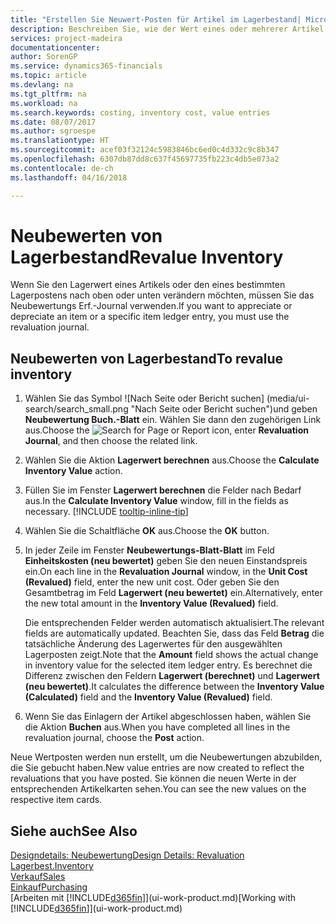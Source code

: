 ```yaml
---
title: "Erstellen Sie Neuwert-Posten für Artikel im Lagerbestand| Microsoft Docs"
description: Beschreiben Sie, wie der Wert eines oder mehrerer Artikel im Lager abgeschrieben oder neu bewertet wird, indem Sie den aktuellen, berechneten Wert buchen.
services: project-madeira
documentationcenter: 
author: SorenGP
ms.service: dynamics365-financials
ms.topic: article
ms.devlang: na
ms.tgt_pltfrm: na
ms.workload: na
ms.search.keywords: costing, inventory cost, value entries
ms.date: 08/07/2017
ms.author: sgroespe
ms.translationtype: HT
ms.sourcegitcommit: acef03f32124c5983846bc6ed0c4d332c9c8b347
ms.openlocfilehash: 6307db87dd8c637f45697735fb223c4db5e073a2
ms.contentlocale: de-ch
ms.lasthandoff: 04/16/2018

---
```

# <a name="revalue-inventory"></a><span data-ttu-id="925bd-103">Neubewerten von Lagerbestand</span><span class="sxs-lookup"><span data-stu-id="925bd-103">Revalue Inventory</span></span>
<span data-ttu-id="925bd-104">Wenn Sie den Lagerwert eines Artikels oder den eines bestimmten Lagerpostens nach oben oder unten verändern möchten, müssen Sie das Neubewertungs Erf.-Journal verwenden.</span><span class="sxs-lookup"><span data-stu-id="925bd-104">If you want to appreciate or depreciate an item or a specific item ledger entry, you must use the revaluation journal.</span></span>

## <a name="to-revalue-inventory"></a><span data-ttu-id="925bd-105">Neubewerten von Lagerbestand</span><span class="sxs-lookup"><span data-stu-id="925bd-105">To revalue inventory</span></span>
1. <span data-ttu-id="925bd-106">Wählen Sie das Symbol ![Nach Seite oder Bericht suchen] (media/ui-search/search_small.png "Nach Seite oder Bericht suchen")und geben **Neubewertung Buch.-Blatt** ein. Wählen Sie dann den zugehörigen Link aus.</span><span class="sxs-lookup"><span data-stu-id="925bd-106">Choose the ![Search for Page or Report](media/ui-search/search_small.png "Search for Page or Report icon") icon, enter **Revaluation Journal**, and then choose the related link.</span></span>
2. <span data-ttu-id="925bd-107">Wählen Sie die Aktion **Lagerwert berechnen** aus.</span><span class="sxs-lookup"><span data-stu-id="925bd-107">Choose the **Calculate Inventory Value** action.</span></span>
3. <span data-ttu-id="925bd-108">Füllen Sie im Fenster **Lagerwert berechnen** die Felder nach Bedarf aus.</span><span class="sxs-lookup"><span data-stu-id="925bd-108">In the **Calculate Inventory Value** window, fill in the fields as necessary.</span></span> [!INCLUDE [tooltip-inline-tip](includes/tooltip-inline-tip_md.md)]
4. <span data-ttu-id="925bd-109">Wählen Sie die Schaltfläche **OK** aus.</span><span class="sxs-lookup"><span data-stu-id="925bd-109">Choose the **OK** button.</span></span>
5. <span data-ttu-id="925bd-110">In jeder Zeile im Fenster **Neubewertungs-Blatt-Blatt** im Feld **Einheitskosten (neu bewertet)** geben Sie den neuen Einstandspreis ein.</span><span class="sxs-lookup"><span data-stu-id="925bd-110">On each line in the **Revaluation Journal** window, in the **Unit Cost (Revalued)** field, enter the new unit cost.</span></span> <span data-ttu-id="925bd-111">Oder geben Sie den Gesamtbetrag im Feld **Lagerwert (neu bewertet)** ein.</span><span class="sxs-lookup"><span data-stu-id="925bd-111">Alternatively, enter the new total amount in the **Inventory Value (Revalued)** field.</span></span>

    <span data-ttu-id="925bd-112">Die entsprechenden Felder werden automatisch aktualisiert.</span><span class="sxs-lookup"><span data-stu-id="925bd-112">The relevant fields are automatically updated.</span></span> <span data-ttu-id="925bd-113">Beachten Sie, dass das Feld **Betrag** die tatsächliche Änderung des Lagerwertes für den ausgewählten Lagerposten zeigt.</span><span class="sxs-lookup"><span data-stu-id="925bd-113">Note that the **Amount** field shows the actual change in inventory value for the selected item ledger entry.</span></span> <span data-ttu-id="925bd-114">Es berechnet die Differenz zwischen den Feldern **Lagerwert (berechnet)** und **Lagerwert (neu bewertet)**.</span><span class="sxs-lookup"><span data-stu-id="925bd-114">It calculates the difference between the **Inventory Value (Calculated)** field and the **Inventory Value (Revalued)** field.</span></span>
6. <span data-ttu-id="925bd-115">Wenn Sie das Einlagern der Artikel abgeschlossen haben, wählen Sie die Aktion **Buchen** aus.</span><span class="sxs-lookup"><span data-stu-id="925bd-115">When you have completed all lines in the revaluation journal, choose the **Post** action.</span></span>

<span data-ttu-id="925bd-116">Neue Wertposten werden nun erstellt, um die Neubewertungen abzubilden, die Sie gebucht haben.</span><span class="sxs-lookup"><span data-stu-id="925bd-116">New value entries are now created to reflect the revaluations that you have posted.</span></span> <span data-ttu-id="925bd-117">Sie können die neuen Werte in der entsprechenden Artikelkarten sehen.</span><span class="sxs-lookup"><span data-stu-id="925bd-117">You can see the new values on the respective item cards.</span></span>

## <a name="see-also"></a><span data-ttu-id="925bd-118">Siehe auch</span><span class="sxs-lookup"><span data-stu-id="925bd-118">See Also</span></span>
[<span data-ttu-id="925bd-119">Designdetails: Neubewertung</span><span class="sxs-lookup"><span data-stu-id="925bd-119">Design Details: Revaluation</span></span>](design-details-revaluation.md)  
[<span data-ttu-id="925bd-120">Lagerbest.</span><span class="sxs-lookup"><span data-stu-id="925bd-120">Inventory</span></span>](inventory-manage-inventory.md)  
[<span data-ttu-id="925bd-121">Verkauf</span><span class="sxs-lookup"><span data-stu-id="925bd-121">Sales</span></span>](sales-manage-sales.md)  
[<span data-ttu-id="925bd-122">Einkauf</span><span class="sxs-lookup"><span data-stu-id="925bd-122">Purchasing</span></span>](purchasing-manage-purchasing.md)  
<span data-ttu-id="925bd-123">[Arbeiten mit [!INCLUDE[d365fin](includes/d365fin_md.md)]](ui-work-product.md)</span><span class="sxs-lookup"><span data-stu-id="925bd-123">[Working with [!INCLUDE[d365fin](includes/d365fin_md.md)]](ui-work-product.md)</span></span>

